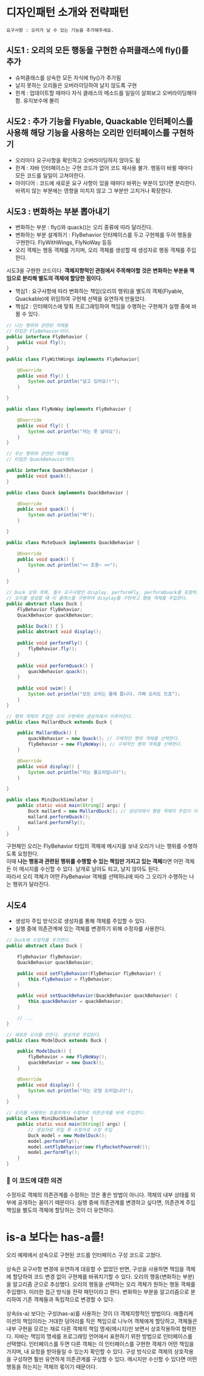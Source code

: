 # 디자인패턴 소개와 전략패턴

`요구사항 : 오리가 날 수 있는 기능을 추가해주세요.`

## 시도1 : 오리의 모든 행동을 구현한 슈퍼클래스에 fly()를 추가
- 슈퍼클래스를 상속한 모든 자식에 fly()가 추가됨
- 날지 못하는 오리들은 오버라이딩하여 날지 않도록 구현
- 한계 : 업데이트할 때마다 자식 클래스의 메소드를 일일이 살펴보고 오버라이딩해야함. 유지보수에 불리

## 시도2 : 추가 기능을 Flyable, Quackable 인터페이스를 사용해 해당 기능을 사용하는 오리만 인터페이스를 구현하기
- 오리마다 요구사항을 확인하고 오버라이딩하지 않아도 됨
- 한계 : 자바 인터페이스는 구현 코드가 없어 코드 재사용 불가. 행동이 바뀔 때마다 모든 코드를 일일이 고쳐야한다.
- 아이디어 : 코드에 새로운 요구 사항이 있을 때마다 바뀌는 부분이 있다면 분리한다. 바뀌지 않는 부분에는 영향을 미치지 않고 그 부분만 고치거나 확장한다.

## 시도3 : 변화하는 부분 뽑아내기
- 변화하는 부분 : fly()와 quack()는 오리 종류에 따라 달라진다.
- 변화하는 부분 설계하기 : FlyBehavior 인터페이스를 두고 구현체를 두어 행동을 구현한다. FlyWithWings, FlyNoWay 등등
- 오리 객체는 행동 객체를 가지며, 오리 객체를 생성할 때 생성자로 행동 객체를 주입한다.

시도3을 구현한 코드이다. **객체지향적인 관점에서 주목해야할 것은 변화하는 부분을 책임으로 분리해 별도의 객체에 할당한 점이다.**
- 핵심1 : 요구사항에 따라 변화하는 책임(오리의 행위)을 별도의 객체(Flyable, Quackable)에 위임하여 구현체 선택을 유연하게 만들었다.
- 핵심2 : 인터페이스에 맞춰 프로그래밍하여 책임을 수행하는 구현체가 실행 중에 바뀔 수 있다.

```Java
// 나는 행위와 관련된 객체들
// 타입은 FlyBehavior이다.
public interface FlyBehavior {
    public void fly();
}

public class FlyWithWings implements FlyBehavior{

    @Override
    public void fly() {
        System.out.println("날고 있어요!!");
    }

}

public class FlyNoWay implements FlyBehavior {

    @Override
    public void fly() {
        System.out.println("저는 못 날아요");
    }
}
```

```Java
// 우는 행위와 관련된 객체들
// 타입은 QuackBehavior이다.

public interface QuackBehavior {
    public void quack();
}

public class Quack implements QuackBehavior {

    @Override
    public void quack() {
        System.out.println("꽥");
    }

}

public class MuteQuack implements QuackBehavior {

    @Override
    public void quack() {
        System.out.println("<< 조용~ >>");
    }

}
```


```Java
// Duck 상위 객체. 필수 요구사항인 display, performFly, performQuack를 포함하고 있다.
// 오리를 생성할 떄 이 클래스를 구현하여 display를 구현하고 행동 객체를 주입한다.
public abstract class Duck {    
    FlyBehavior flyBehavior;    
    QuackBehavior quackBehavior;  

    public Duck() { }	     
    public abstract void display();    
    
    public void performFly() {        
        flyBehavior.fly();  
    }    
    
    public void performQuack() {
        quackBehavior.quack();  
    }     
    
    public void swim() {        
        System.out.println("모든 오리는 물에 뜹니다. 가짜 오리도 뜨죠");  
    }
}
```

```Java
// 행위 객체의 주입은 오리 구현체의 생성자에서 이루어진다.
public class MallardDuck extends Duck {

    public MallardDuck() {
        quackBehavior = new Quack(); // 구체적인 행위 객체를 선택한다.
        flyBehavior = new FlyNoWay(); // 구체적인 행위 객체를 선택한다.
    }

    @Override
    public void display() {
        System.out.println("저는 물오리입니다");
    }

}

public class MiniDuckSimulator {
    public static void main(String[] args) {
        Duck mallard = new MallardDuck(); // 생성자에서 행동 객체의 주입이 이루어진다.
        mallard.performQuack();
        mallard.performFly();
    }
}

```



구현체인 오리는 FlyBehavior 타입의 객체에 메시지를 보내  오리가 나는 행위를 수행하도록 요청한다.<br>
이때 **나는 행동과 관련된 행위를 수행할 수 있는 책임만 가지고 있는 객체**라면 어떤 객체든 이 메시지를 수신할 수 있다. 날개로 날아도 되고, 날지 않아도 된다.<br>
따라서 오리 객체가 어떤 FlyBehavior 객체를 선택하냐에 따라 그 오리가 수행하는 나는 행위가 달라진다.<br>

## 시도4
- 생성자 주입 방식으로 생성자를 통해 객체를 주입할 수 있다.
- 실행 중에 의존관계에 있는 객체를 변경하기 위해 수정자를 사용한다.

```Java
// Duck에 수정자를 추가한다.
public abstract class Duck {

    FlyBehavior flyBehavior;
    QuackBehavior quackBehavior;

    public void setFlyBehavior(FlyBehavior flyBehavior) {
        this.flyBehavior = flyBehavior;
    }

    public void setQuackBehavior(QuackBehavior quackBehavior) {
        this.quackBehavior = quackBehavior;
    }

    // ... 
}

```

```Java
// 새로운 오리를 만든다. 생성자로 주입된다.
public class ModelDuck extends Duck {

    public ModelDuck() {
        flyBehavior = new FlyNoWay();
        quackBehavior = new Quack();
    }

    @Override
    public void display() {
        System.out.println("저는 모형 오리입니다");
    }
}
```

```Java
// 오리를 사용하는 호출부에서 수정자로 의존관계를 바꿔 주입한다.
public class MiniDuckSimulator {
    public static void main(String[] args) {
        // 생성자로 주입 후 수정자로 수정 주입
        Duck model = new ModelDuck();
        model.performFly();
        model.setFlyBehavior(new FlyRocketPowered());
        model.performFly();
    }
}
```

### 🤔 이 코드에 대한 의견<br>
수정자로 객체의 의존관계를 수정하는 것은 좋은 방법이 아니다. 객체의 내부 상태를 외부에 공개하는 꼴이기 때문이다.
실행 중에 의존관계를 변경하고 싶다면, 의존관계 주입 책임을 별도의 객체에 할당하는 것이 더 유연하다.


# is-a 보다는 has-a를!
오리 예제에서 상속으로 구현된 코드를 인터페이스 구성 코드로 고쳤다.
<br><br>
상속은 요구사항 변경에 유연하게 대응할 수 없었던 반면, 구성을 사용하면 책임을 객체에 할당하여 코드 변경 없이 구현체를 바꿔치기할 수 있다.
오리의 행동(변화하는 부분)을 알고리즘 군으로 추상했다. 오리의 행동을 선택하는 오리 객체가 원하는 행동 객체를 주입했다.
이러한 접근 방식을 전략 패턴이라고 한다. 변화하는 부분을 알고리즘으로 분리하여 기존 객체들과 독립적으로 변경할 수 있다.
<br><br>
상속(is-a) 보다는 구성(has-a)를 사용하는 것이 더 객체지향적인 방법이다.
애플리케이션의 책임이라는 거대한 덩어리를 작은 책임으로 나누어 객체에게 할당하고, 객체들은 내부 구현을 모르는 채로 다른 객체의 책임 명세(메시지)만 보면서 상호작용하여 협력한다.
자바는 책임의 명세를 프로그래밍 언어에서 표현하기 위한 방법으로 인터페이스를 선택했다. 인터페이스를 두면 다른 객체는 이 인터페이스를 구현한 객체가 어떤 책임을 가지며, 내 요청을 받아들일 수 있는지 확인할 수 있다.
구성 방식으로 객체의 상호작용을 구성하면 훨씬 유연하게 의존관계를 구성할 수 있다. 메시지만 수신할 수 있다면 어떤 행동을 하는지는 객체의 몫이기 때문이다.